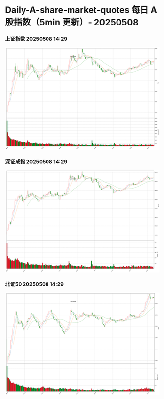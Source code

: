 
# Daily-A-share-market-quotes 每日 A 股指数（5min 更新）- 20250508

### 上证指数 20250508 14:29
![](./fig/2025/5/20250508-sh000001.png)

### 深证成指 20250508 14:29
![](./fig/2025/5/20250508-sz399001.png)

### 北证50 20250508 14:29
![](./fig/2025/5/20250508-bj899050.png)
